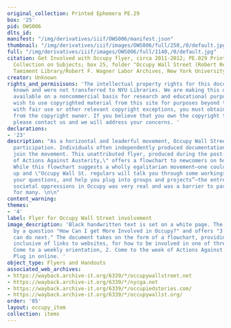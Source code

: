 ```yaml
---
original_collection: Printed Ephemera PE.29
box: '25'
pid: OWS006
dlts_id:
manifest: "/img/derivatives/iiif/OWS006/manifest.json"
thumbnail: "/img/derivatives/iiif/images/OWS006/full/250,/0/default.jpg"
full: "/img/derivatives/iiif/images/OWS006/full/1140,/0/default.jpg"
citation: Get Involved with Occupy flyer, circa 2011-2012; PE.029 Printed Ephemera
  Collection on Subjects; box 25, folder "Occupy Wall Street (Robert Reiss Donation)";
  Tamiment Library/Robert F. Wagner Labor Archives, New York University
creator: Unknown
rights_and_permisisons: 'The intellectual property rights for this document are not
  known and were not transferred to NYU Libraries. We are making this document publicly
  available on a noncommercial basis for research and educational purposes. If you
  wish to use copyrighted material from this site for purposes beyond those in accordance
  with fair use or other relevant copyright exceptions, you must obtain permission
  from the copyright owner. If you believe that you own the copyright to this document,
  please contact us and we will address your concerns. '
declarations:
- '23'
description: "As a horizontal and leaderful movement, Occupy Wall Street invited wide
  participation. Individuals often independently produced documentation on how to
  join the movement. This unattributed flyer, produced during the post-May Day \"Week
  of Actions Against Austerity,\" offers a flowchart to newcomers on how to join Occupy.
  While this flowchart suggests a wholly egalitarian movement—one could simply show
  up and \"Occupy Wall St. regulars will talk you through some workings of OWS, answer
  your questions, and help you plug into groups and projects”—the entrenchment of
  societal oppressions in Occupy was very real and was a barrier to participation
  for many. \n\n"
content_warning:
themes:
- '4'
label: Flyer for Occupy Wall Street involvement
image_description: 'Black handwritten text is set on a white page. The reader is prompted
  by a question "How Can I get More Involved in Occupy?" and offers "3 things you
  can do next." The document takes on the form of a flowchart, providing information,
  inclusive of links to websites, for how to be involved in one of three ways: 1.
  Come to a weekly orientation, 2. Come to the week of Actions Against Austerity 3.
  Plug in online. '
object_type: Flyers and Handouts
associated_web_archives:
- https://wayback.archive-it.org/6339/*/occupywallstreet.net
- https://wayback.archive-it.org/6339/*/nycga.net
- https://wayback.archive-it.org/6339/*/occupiedstories.com/
- https://wayback.archive-it.org/6339/*/occupywallst.org/
order: '05'
layout: occupy_item
collection: items
---
```

